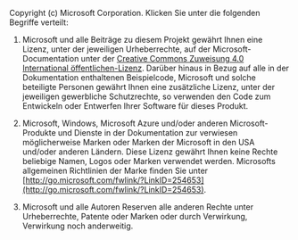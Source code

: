 Copyright (c) Microsoft Corporation.  Klicken Sie unter die folgenden Begriffe verteilt:
 
1. Microsoft und alle Beiträge zu diesem Projekt gewährt Ihnen eine Lizenz, unter der jeweiligen Urheberrechte, auf der Microsoft-Documentation unter der [Creative Commons Zuweisung 4.0 International öffentlichen-Lizenz](http://creativecommons.org/licenses/by/4.0/legalcode).  Darüber hinaus in Bezug auf alle in der Dokumentation enthaltenen Beispielcode, Microsoft und solche beteiligte Personen gewährt Ihnen eine zusätzliche Lizenz, unter der jeweiligen gewerbliche Schutzrechte, so verwenden den Code zum Entwickeln oder Entwerfen Ihrer Software für dieses Produkt.
 
2.  Microsoft, Windows, Microsoft Azure und/oder anderen Microsoft-Produkte und Dienste in der Dokumentation zur verwiesen möglicherweise Marken oder Marken der Microsoft in den USA und/oder anderen Ländern. Diese Lizenz gewährt Ihnen keine Rechte beliebige Namen, Logos oder Marken verwendet werden. Microsofts allgemeinen Richtlinien der Marke finden Sie unter [http://go.microsoft.com/fwlink/?LinkID=254653](http://go.microsoft.com/fwlink/?LinkID=254653).
 
3.  Microsoft und alle Autoren Reserven alle anderen Rechte unter Urheberrechte, Patente oder Marken oder durch Verwirkung, Verwirkung noch anderweitig.